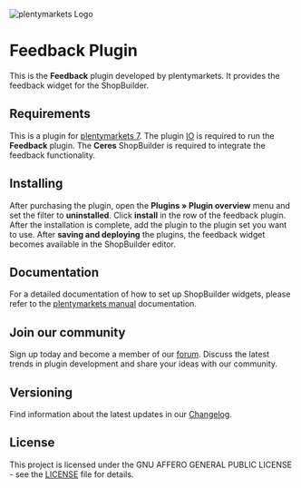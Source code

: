 ![plentymarkets Logo](http://www.plentymarkets.eu/layout/pm/images/logo/plentymarkets-logo.jpg)

# Feedback Plugin

This is the **Feedback** plugin developed by plentymarkets. It provides the feedback widget for the ShopBuilder.

## Requirements

This is a plugin for [plentymarkets 7](https://www.plentymarkets.com). The plugin [IO](https://github.com/plentymarkets/plugin-io) is required to run the **Feedback** plugin. The **Ceres** ShopBuilder is required to integrate the feedback functionality. 

## Installing

After purchasing the plugin, open the **Plugins » Plugin overview** menu and set the filter to **uninstalled**. Click **install** in the row of the feedback plugin. After the installation is complete, add the plugin to the plugin set you want to use. After **saving and deploying** the plugins, the feedback widget becomes available in the ShopBuilder editor.

## Documentation

For a detailed documentation of how to set up ShopBuilder widgets, please refer to the [plentymarkets manual](https://knowledge.plentymarkets.com/en/online-store/shop-builder) documentation.

## Join our community

Sign up today and become a member of our [forum](https://forum.plentymarkets.com/c/plugin-entwicklung). Discuss the latest trends in plugin development and share your ideas with our community.

## Versioning

Find information about the latest updates in our [Changelog](/meta/documents/changelog_en.md).

## License

This project is licensed under the GNU AFFERO GENERAL PUBLIC LICENSE - see the [LICENSE](/LICENSE) file for details.
